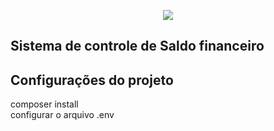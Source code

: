 <p align="center"><img src="https://laravel.com/assets/img/components/logo-laravel.svg"></p>

## Sistema de controle de Saldo financeiro

## Configurações do projeto

composer install </br>
configurar o arquivo .env

